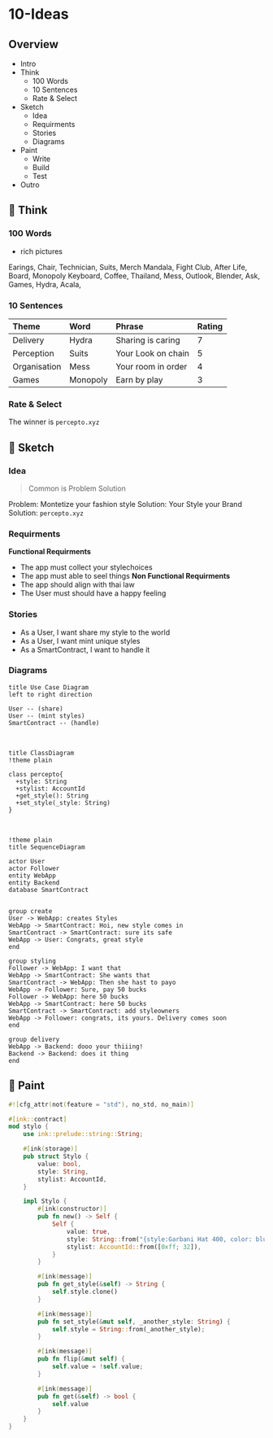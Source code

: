 # 10-Ideas

## Overview

- Intro
- Think
  - 100 Words
  - 10 Sentences
  - Rate & Select
- Sketch
  - Idea
  - Requirments
  - Stories
  - Diagrams
- Paint
  - Write
  - Build
  - Test
- Outro

## :brain: Think

### 100 Words

- rich pictures

Earings, Chair, Technician, Suits, Merch
Mandala, Fight Club, After Life, Board, Monopoly
Keyboard, Coffee, Thailand, Mess, Outlook, 
Blender, Ask, Games, Hydra, Acala, 

### 10 Sentences

| Theme        | Word     | Phrase             | Rating |
|:------------ |:-------- |:------------------ |:------ |
| Delivery     | Hydra    | Sharing is caring  | 7      |
| Perception   | Suits    | Your Look on chain | 5      |
| Organisation | Mess     | Your room in order | 4      |
| Games        | Monopoly | Earn by play       | 3      |

### Rate & Select

The winner is `percepto.xyz`

## :pencil: Sketch

### Idea
> Common is Problem Solution

Problem: Montetize your fashion style
Solution: Your Style your Brand
Solution: `percepto.xyz` 

### Requirments

**Functional Requirments**
- The app must collect your stylechoices
- The app must able to seel things
**Non Functional Requirments**
- The app should align with thai law
- The User must should have a happy feeling

### Stories

- As a User, I want share my style to the world
- As a User, I want mint unique styles
- As a SmartContract, I want to handle it

### Diagrams

```plantuml
title Use Case Diagram
left to right direction

User -- (share)
User -- (mint styles)
SmartContract -- (handle)
```

</br>

```plantuml
title ClassDiagram
!theme plain

class percepto{
  +style: String
  +stylist: AccountId
  +get_style(): String
  +set_style(_style: String)
}
```

</br>

```plantuml
!theme plain
title SequenceDiagram

actor User
actor Follower
entity WebApp
entity Backend
database SmartContract


group create
User -> WebApp: creates Styles
WebApp -> SmartContract: Hoi, new style comes in
SmartContract -> SmartContract: sure its safe
WebApp -> User: Congrats, great style
end

group styling
Follower -> WebApp: I want that
WebApp -> SmartContract: She wants that
SmartContract -> WebApp: Then she hast to payo
WebApp -> Follower: Sure, pay 50 bucks
Follower -> WebApp: here 50 bucks
WebApp -> SmartContract: here 50 bucks
SmartContract -> SmartContract: add styleowners
WebApp -> Follower: congrats, its yours. Delivery comes soon
end 

group delivery
WebApp -> Backend: dooo your thiiing!
Backend -> Backend: does it thing
end
```

## :art: Paint

```rust
#![cfg_attr(not(feature = "std"), no_std, no_main)]

#[ink::contract]
mod stylo {
    use ink::prelude::string::String;

    #[ink(storage)]
    pub struct Stylo {
        value: bool,
        style: String,
        stylist: AccountId,
    }

    impl Stylo {
        #[ink(constructor)]
        pub fn new() -> Self {
            Self {
                value: true,
                style: String::from("{style:Garbani Hat 400, color: blue, accesoir: perls}"),
                stylist: AccountId::from([0xff; 32]),
            }
        }

        #[ink(message)]
        pub fn get_style(&self) -> String {
            self.style.clone()
        }

        #[ink(message)]
        pub fn set_style(&mut self, _another_style: String) {
            self.style = String::from(_another_style);
        }

        #[ink(message)]
        pub fn flip(&mut self) {
            self.value = !self.value;
        }

        #[ink(message)]
        pub fn get(&self) -> bool {
            self.value
        }
    }
}
```
